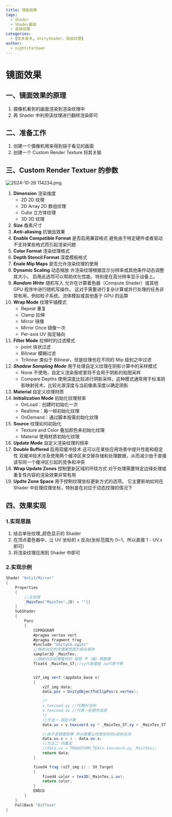 ```yaml
---
title: 镜面效果
tags:
  - Shader
  - Shader基础
  - 高级纹理
categories:
  - [技术美术, UnityShader，高级纹理]
author:
  - nightstardawn
---
```


# 镜面效果

## 一、镜面效果的原理

1. 摄像机看到的画面渲染到渲染纹理中
2. 再 Shader 中利用该纹理进行翻转渲染即可

## 二、准备工作

1. 创建一个摄像机用来得到镜子看见的画面
2. 创建一个 Custom Render Texture 将其关联

## 三、Custom Render Textuer 的参数

![ 2024-10-26 114234.png](https://s2.loli.net/2024/10/26/YThMHSq21J3BwGj.png)

1. **Dimension** 渲染维度
   - 2D 2D 纹理
   - 2D Array 2D 数组纹理
   - Cube 立方体纹理
   - 3D 3D 纹理
2. **Size** 像素尺寸
3. **Anti-aliasing** 抗锯齿效果
4. **Enable Compatible Format** 是否启用兼容格式
   避免由于特定硬件或者驱动不支持某些格式而引起渲染问题
5. **Color Format** 渲染纹理格式
6. **Depth Stencil Format** 深度模板格式
7. **Enale Mip Maps** 是否允许渲染纹理的使用
8. **Dynamic Scaling** 动态缩放
   许渲染纹理根据显示分辨率或其他条件动态调整其大小。
   启用此选项可以帮助优化性能，特别是在高分辨率显示设备上。
9. _**Random Write**_ 随机写入
   允许在计算着色器（Compute Shader）或其他 GPU 程序中进行随机写操作。
   这对于需要进行复杂计算或并行处理的任务非常有用，例如粒子系统、流体模拟或其他基于 GPU 的运算
10. **Wrap Mode** 纹理平铺模式
    - Repeat 重复
    - Clamp 拉伸
    - Mirror 镜像
    - Mirror Once 镜像一次
    - Per-axis UV 指定轴向
11. **Filter Mode** 拉伸时的过滤模式
    - point 块状过滤
    - Bilinear 模糊过滤
    - Trilinear 类似于 Bilinear，但是纹理也在不同的 Mip 级别之中过滤
12. _**Shadow Sampling Mode**_ 用于处理自定义纹理在阴影计算中的采样模式
    - None 不使用，自定义渲染我呢里将不会用于阴影的贴图采样
    - Compare Depths
      使用深度比较进行阴影采样。这种模式通常用于标准阴影映射技术，比较光源深度与当前像素深度以确定阴影
13. **Material** 自定义纹理材质
14. **Initialization Mode** 初始化纹理频率
    - OnLoad：创建时初始化一次
    - Realtime：每一帧初始化纹理
    - OnDemand：通过脚本按需初始化纹理
15. **Source** 纹理如何初始化
    - Texture and Color 叠加颜色来初始化纹理
    - Material 使用材质初始化纹理
16. **Update Mode** 自定义渲染纹理的频率
17. **Double Buffered** 启用双缓冲技术
    这可以在某些应用场景中提升性能和稳定性
    双缓冲技术涉及使用两个缓冲区来交替存储和处理数据，从而减少由于直接读写同一个缓冲区引起的竞争和冲突
18. **Wrap Update Zones** 控制更新区域的环绕方式
    对于处理需要特定边缘处理或重复性内容的渲染效果非常有用
19. **Updte Zone Space** 用于控制纹理坐标更新方式的选项。
    它主要影响如何在 Shader 中处理纹理坐标，特别是在对应于动态纹理的情况下

## 四、效果实现

### 1.实现思路

1. 结合单张纹理\_颜色显示的 Shader
2. 在顶点着色器中，让 UV 坐标的 x 反向(坐标范围为 0~1，所以直接 1 - UV.x 即可)
3. 将渲染纹理应用到 Shader 中即可

### 2.实现示例

```cs
Shader "Unlit/Mirror"
{
    Properties
    {
        //主纹理
        _MainTex("MainTex",2D) = ""{}
    }
    SubShader
    {
        Pass
        {
            CGPROGRAM
            #pragma vertex vert
            #pragma fragment frag
            #include "UnityCG.cginc"
            //映射对应的纹理属性图片相关属性
            sampler2D _MainTex;
            //映射对应纹理属性的 缩放 平（偏）移数据
            float4 _MainTex_ST;//xy代表缩放 zw代表平移


            v2f_img vert (appdata_base v)
            {
                v2f_img data;
                data.pos = UnityObjectToClipPos(v.vertex);

                /*
                v.texcood.xy //代表UV坐标
                v.texcood.zw //代表一些额外信息
                */
                //方法一 固定计算
                data.uv = v.texcoord.xy * _MainTex_ST.xy + _MainTex_ST.zw;

                //由于是镜面效果 所以需要让纹理坐标的x坐标反向
                data.uv.x = 1 - data.uv.x;
                //方法二 内置宏
                //data.uv = TRANSFORM_TEX(v.texcoord.xy,_MainTex);
                return data;
            }

            fixed4 frag (v2f_img i) : SV_Target
            {
                fixed4 color = tex2D(_MainTex,i.uv);
                return color;
            }
            ENDCG
        }
    }
    FallBack "Diffuse"
}

```
